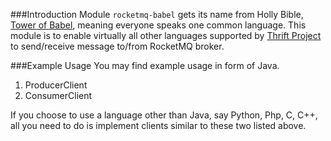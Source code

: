 ###Introduction
Module `rocketmq-babel` gets its name from Holly Bible, [Tower of Babel](http://en.wikipedia.org/wiki/Tower_of_Babel), meaning everyone speaks one common language.
This module is to enable virtually all other languages supported by [Thrift Project](http://thrift.apache.org) to
send/receive message to/from RocketMQ broker.

###Example Usage
You may find example usage in form of Java.

1. ProducerClient
2. ConsumerClient

If you choose to use a language other than Java, say Python, Php, C, C++, all you need to do is implement clients similar to these two listed above.